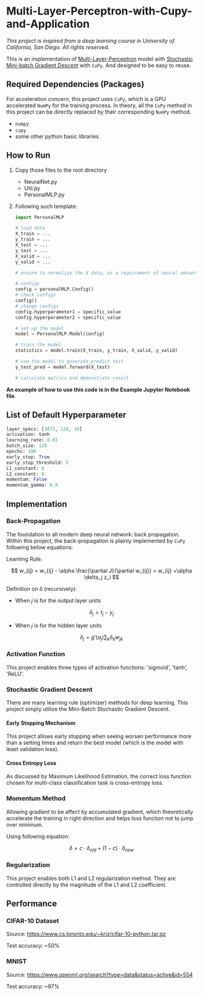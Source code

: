# Multi-Layer-Perceptron-with-Cupy-and-Application

*This project is inspired from a deep learning course in University of California, San Diego. All rights reserved*. 

This is an implementation of <u>Multi-Layer-Perceptron</u> model with <u>Stochastic Mini-batch Gradient Descent</u> with `CuPy`. And designed to be easy to reuse.

## Required Dependencies (Packages)

For acceleration concern, this project uses `CuPy`, which is a GPU accelerated `NumPy` for the training process. In theory, all the `CuPy` method in this project can be directly replaced by their corresponding `NumPy` method.

- `numpy`
- `cupy`
- some other python basic libraries

## How to Run

1. Copy those files to the root directory

   - NeuralNet.py
   - Util.py
   - PersonalMLP.py

2. Following such template:

   ```python
   import PersonalMLP
   
   # load data 
   X_train = ...
   y_train = ...
   X_test = ...
   y_test = ...
   X_valid = ...
   y_valid = ...
   
   # ensure to normalize the X data, as a requirement of neural network
   
   # configs
   config = personalMLP.Config()
   # check configs
   config()
   # change configs
   config.hyperparameter1 = specific_value
   config.hyperparameter2 = specific_value
   
   # set up the model
   model = PersonalMLP.Model(config)
   
   # train the model
   statistics = model.train(X_train, y_train, X_valid, y_valid)
   
   # use the model to generate predict test
   y_test_pred = model.forward(X_test)
   
   # calculate matrics and demonstrate result
   ```

**An example of how to use this code is in the Example Jupyter Notebook file**.

## List of Default Hyperparameter

```python
layer_specs: [3072, 128, 10]
activation: tanh
learning_rate: 0.01
batch_size: 128
epochs: 100
early_stop: True
early_stop_threshold: 5
L1_constant: 0
L2_constant: 0
momentum: False
momentum_gamma: 0.9
```

## Implementation

### Back-Propagation

The foundation to all modern deep neural network: back propagation. Within this project, the back-propagation is plainly implemented by `CuPy` following below equations:

Learning Rule:

$$
w_{ij} = w_{ij} - \alpha \frac{\partial J}{\partial w_{ij}} = w_{ij} +\alpha \delta_j z_i
$$

Definition on $\delta$ (recursively):

- When $j$ is for the output layer units

$$
 \delta_j = t_j - y_j
$$

- When $j$ is for the hidden layer units

$$
 \delta_j = g'(a_j)\sum_k \delta_k w_{jk}
$$

### Activation Function

This project enables three types of activation functions: 'sigmoid', 'tanh', 'ReLU'.

### Stochastic Gradient Descent

There are many learning rule (optimizer) methods for deep learning. This project simply utilize the Mini-Batch Stochastic Gradient Descent.

#### Early Stopping Mechanism

This project allows early stopping when seeing worsen performance more than a setting times and return the best model (which is the model with least validation loss).

#### Cross Entropy Loss

As discussed by Maximum Likelihood Estimation, the correct loss function chosen for multi-class classification task is cross-entropy loss.

### Momentum Method

Allowing gradient to be affect by accumulated gradient, which theoretically accelerate the training in right direction and helps loss function not to jump over minimum.

Using following equation:

$$
\delta = c\cdot \delta_{old} + (1-c) \cdot \delta_{new}
$$

### Regularization

This project enables both L1 and L2 regularization method. They are controlled directly by the magnitude of the L1 and L2 coefficient.

## Performance

### CIFAR-10 Dataset

Source: https://www.cs.toronto.edu/~kriz/cifar-10-python.tar.gz

Test accuracy: ~50%

### MNIST

Source: https://www.openml.org/search?type=data&status=active&id=554

Test accuracy: ~97%
